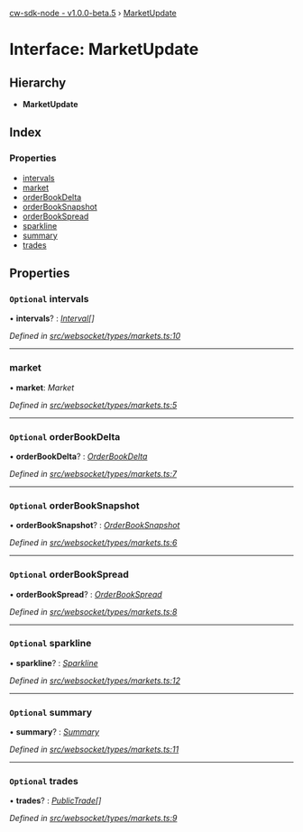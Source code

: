 [cw-sdk-node - v1.0.0-beta.5](../README.md) › [MarketUpdate](marketupdate.md)

# Interface: MarketUpdate

## Hierarchy

* **MarketUpdate**

## Index

### Properties

* [intervals](marketupdate.md#optional-intervals)
* [market](marketupdate.md#market)
* [orderBookDelta](marketupdate.md#optional-orderbookdelta)
* [orderBookSnapshot](marketupdate.md#optional-orderbooksnapshot)
* [orderBookSpread](marketupdate.md#optional-orderbookspread)
* [sparkline](marketupdate.md#optional-sparkline)
* [summary](marketupdate.md#optional-summary)
* [trades](marketupdate.md#optional-trades)

## Properties

### `Optional` intervals

• **intervals**? : *[Interval](interval.md)[]*

*Defined in [src/websocket/types/markets.ts:10](https://github.com/cryptowatch/cw-sdk-node/blob/ce1c44e/src/websocket/types/markets.ts#L10)*

___

###  market

• **market**: *Market*

*Defined in [src/websocket/types/markets.ts:5](https://github.com/cryptowatch/cw-sdk-node/blob/ce1c44e/src/websocket/types/markets.ts#L5)*

___

### `Optional` orderBookDelta

• **orderBookDelta**? : *[OrderBookDelta](orderbookdelta.md)*

*Defined in [src/websocket/types/markets.ts:7](https://github.com/cryptowatch/cw-sdk-node/blob/ce1c44e/src/websocket/types/markets.ts#L7)*

___

### `Optional` orderBookSnapshot

• **orderBookSnapshot**? : *[OrderBookSnapshot](orderbooksnapshot.md)*

*Defined in [src/websocket/types/markets.ts:6](https://github.com/cryptowatch/cw-sdk-node/blob/ce1c44e/src/websocket/types/markets.ts#L6)*

___

### `Optional` orderBookSpread

• **orderBookSpread**? : *[OrderBookSpread](orderbookspread.md)*

*Defined in [src/websocket/types/markets.ts:8](https://github.com/cryptowatch/cw-sdk-node/blob/ce1c44e/src/websocket/types/markets.ts#L8)*

___

### `Optional` sparkline

• **sparkline**? : *[Sparkline](sparkline.md)*

*Defined in [src/websocket/types/markets.ts:12](https://github.com/cryptowatch/cw-sdk-node/blob/ce1c44e/src/websocket/types/markets.ts#L12)*

___

### `Optional` summary

• **summary**? : *[Summary](summary.md)*

*Defined in [src/websocket/types/markets.ts:11](https://github.com/cryptowatch/cw-sdk-node/blob/ce1c44e/src/websocket/types/markets.ts#L11)*

___

### `Optional` trades

• **trades**? : *[PublicTrade](publictrade.md)[]*

*Defined in [src/websocket/types/markets.ts:9](https://github.com/cryptowatch/cw-sdk-node/blob/ce1c44e/src/websocket/types/markets.ts#L9)*
